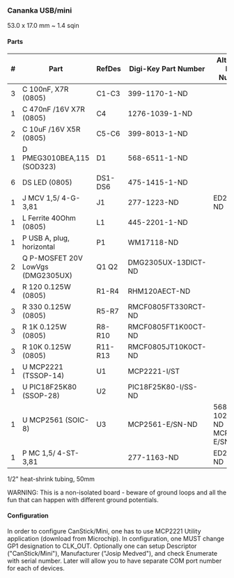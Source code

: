 ### Cananka USB/mini ###

53.0 x 17.0 mm ~ 1.4 sqin


#### Parts ####

|  # | Part                             | RefDes  | Digi-Key Part Number       | Alternate Part Number           |
|---:|----------------------------------|---------|----------------------------|---------------------------------|
|  3 | C 100nF, X7R (0805)              | C1-C3   | 399-1170-1-ND              |                                 |
|  1 | C 470nF /16V X7R (0805)          | C4      | 1276-1039-1-ND             |                                 |
|  2 | C 10uF /16V X5R (0805)           | C5-C6   | 399-8013-1-ND              |                                 |
|  1 | D PMEG3010BEA,115 (SOD323)       | D1      | 568-6511-1-ND              |                                 |
|  6 | DS LED (0805)                    | DS1-DS6 | 475-1415-1-ND              |                                 |
|  1 | J MCV 1,5/ 4-G-3,81              | J1      | 277-1223-ND                | ED2821-ND                       |
|  1 | L Ferrite 40Ohm (0805)           | L1      | 445-2201-1-ND              |                                 |
|  1 | P USB A, plug, horizontal        | P1      | WM17118-ND                 |                                 |
|  2 | Q P-MOSFET 20V LowVgs (DMG2305UX)| Q1 Q2   | DMG2305UX-13DICT-ND        |                                 |
|  4 | R 120 0.125W (0805)              | R1-R4   | RHM120AECT-ND              |                                 |
|  3 | R 330 0.125W (0805)              | R5-R7   | RMCF0805FT330RCT-ND        |                                 |
|  3 | R 1K 0.125W (0805)               | R8-R10  | RMCF0805FT1K00CT-ND        |                                 |
|  3 | R 10K 0.125W (0805)              | R11-R13 | RMCF0805JT10K0CT-ND        |                                 |
|  1 | U MCP2221 (TSSOP-14)             | U1      | MCP2221-I/ST               |                                 |
|  1 | U PIC18F25K80 (SSOP-28)          | U2      | PIC18F25K80-I/SS-ND        |                                 |
|  1 | U MCP2561 (SOIC-8)               | U3      | MCP2561-E/SN-ND            | 568-10289-1-ND  MCP2562-E/SN-ND |
|  1 | P MC 1,5/ 4-ST-3,81              |         | 277-1163-ND                | ED2877-ND                       |

1/2" heat-shrink tubing, 50mm


WARNING: This is a non-isolated board - beware of ground loops and all the fun
that can happen with different ground potentials.



#### Configuration ####

In order to configure CanStick/Mini, one has to use MCP2221 Utility application
(download from Microchip). In configuration, one MUST change GP1 designation to
CLK_OUT. Optionally one can setup Descriptor ("CanStick/Mini"), Manufacturer
("Josip Medved"), and check Enumerate with serial number. Later will allow you
to have separate COM port number for each of devices.
